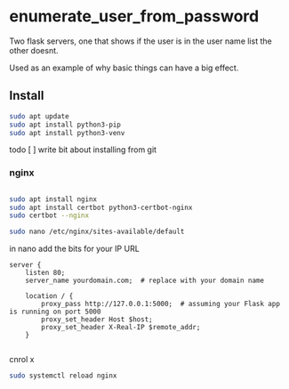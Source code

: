 # enumerate_user_from_password

Two flask servers, one that shows if the user is in the user name list the other doesnt.

Used as an example of why basic things can have a big effect.

## Install

```bash
sudo apt update
sudo apt install python3-pip
sudo apt install python3-venv
```

todo
[ ] write bit about installing from git

### nginx

```bash 

sudo apt install nginx
sudo apt install certbot python3-certbot-nginx
sudo certbot --nginx

sudo nano /etc/nginx/sites-available/default
```
in nano add the bits for your IP URL
```
server {
    listen 80;
    server_name yourdomain.com;  # replace with your domain name

    location / {
        proxy_pass http://127.0.0.1:5000;  # assuming your Flask app is running on port 5000
        proxy_set_header Host $host;
        proxy_set_header X-Real-IP $remote_addr;
    }


```
cnrol x

```bash
sudo systemctl reload nginx
```
